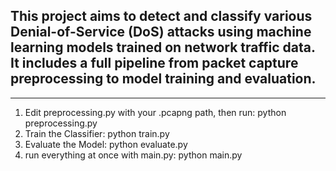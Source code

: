 ## This project aims to detect and classify various Denial-of-Service (DoS) attacks using machine learning models trained on network traffic data. It includes a full pipeline from packet capture preprocessing to model training and evaluation.
---

1. Edit preprocessing.py with your .pcapng path, then run: python preprocessing.py
2. Train the Classifier: python train.py
3.  Evaluate the Model: python evaluate.py
4.  run everything at once with main.py: python main.py
